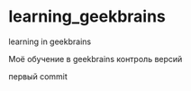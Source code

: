 # learning_geekbrains
learning in geekbrains

Моё обучение в geekbrains контроль версий

первый commit